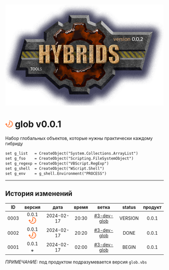 [![logo](../logo.png)](../docs.md "documentation") 

[M]: ../docs.md        "родитель"
[P]: ../icons/progress.png  "в процессе..."
[S]: ../icons/success.png   "ошибок не обнаружено"
[E]: ../icons/empty.png     "нет данных"

[![P]][M] glob v0.0.1
=====================
Набор глобальных объектов, которые нужны практически каждому гибриду  

```vbs
set g_list   = CreateObject("System.Collections.ArrayList")
set g_fso    = CreateObject("Scripting.FileSystemObject")
set g_regexp = CreateObject("VBScript.RegExp")
set g_shell  = CreateObject("WScript.Shell")
set g_env    = g_shell.Environment("PROCESS")
```

--------------------------------------------------------------------------------

История изменений 
-----------------

| **ID** |      версия     |    дата    | время |     ветка     | status  | продукт |  
|:------:|:---------------:|:----------:|:-----:|:-------------:|:-------:|:-------:|  
|  0003  | 0.0.1 [![P]][M] | 2024-02-17 | 20:30 | [#3-dev-glob] | VERSION |  0.0.1  |  
|  0002  | 0.0.1 [![P]][M] | 2024-02-17 | 20:20 | [#3-dev-glob] |  DONE   |  0.0.1  |  
|  0001  | 0.0.1 [![E]][M] | 2024-02-17 | 02:00 | [#3-dev-glob] |  BEGIN  |  0.0.1  |  

*ПРИМЕЧАНИЕ:* под продуктом подразумевается версия `glob.vbs`  

[#3-dev-glob]: ../history.md#-v003-dev
